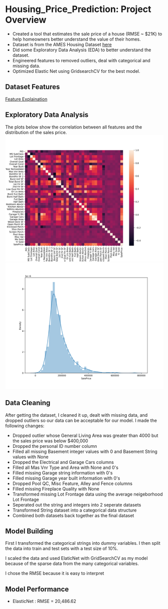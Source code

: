 # Housing_Price_Prediction: Project Overview

* Created a tool that estimates the sale price of a house (RMSE ~ $21K) to help homeowners better understand the value of their homes.
* Dataset is from the AMES Housing Dataset [here](https://www.kaggle.com/c/house-prices-advanced-regression-techniques/overview)
* Did some Exploratory Data Analysis (EDA) to better understand the dataset.
* Engineered features to removed outliers, deal with categorical and missing data.
* Optimized Elastic Net using GridsearchCV for the best model.

## Dataset Features 
[Feature Explaination](https://github.com/faithfulalabi/Housing_Price_Prediction/blob/main/Ames_Housing_Feature_Description.txt)


## Exploratory Data Analysis 

The plots below show the correlation between all features and the distribution of the sales price.
![alt text](https://github.com/faithfulalabi/Housing_Price_Prediction/blob/main/correlation_map.png?raw=true)
![alt text](https://github.com/faithfulalabi/Housing_Price_Prediction/blob/main/sales_price_distribution.png?raw=true)

## Data Cleaning
After getting the dataset, I cleaned it up, dealt with missing data, and dropped outliers so our data can be acceptable for our model. I made the following changes:

* Dropped outlier whose General Living Area was greater than 4000 but the sales price was below $400,000
* Dropped the personal ID number column
* Filled all missing Basement integer values with 0 and Basement String values with None
* Dropped the Electrical and Garage Cars columns 
* Filled all Mas Vnr Type and Area with None and 0's
* Filled missing Garage string information with 0's
* Filled missing Garage year built information with 0's
* Dropped Pool QC, Misc Feature, Alley and Fence columns
* Filled missing Fireplace Quality with None
* Transformed missing Lot Frontage data using the average neigeborhood Lot Frontage 
* Seperated out the string and integers into 2 seperate datasets 
* Transformed String dataset into a categorical data structure 
* Combined both datasets back together as the final dataset

## Model Building

First I transformed the categorical strings into dummy variables. I then split the data into train and test sets with a test size of 10%.

I scaled the data and used ElaticNet with GridSearchCV as my model because of the sparse data from the many categorical variables.

I chose the RMSE because it is easy to interpret 

## Model Performance

* ElasticNet : RMSE = 20,486.62

